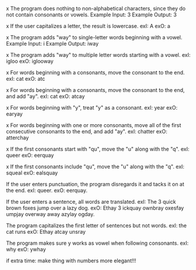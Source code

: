 x The program does nothing to non-alphabetical characters, since they do not contain consonants or vowels.
Example Input: 3
Example Output: 3

x If the user capitalizes a letter, the result is lowercase.
exI: A
exO: a

x The program adds "way" to single-letter words beginning with a vowel.
Example Input: i
Example Output: iway

x The program adds "way" to multiple letter words starting with a vowel.
exI: igloo
exO: iglooway

x For words beginning with a consonants, move the consonant to the end.
exI: cat
exO: atc

x For words beginning with a consonants, move the consonant to the end, and add "ay".
exI: cat
exO: atcay

x For words beginning with "y", treat "y" as a consonant.
exI: year
exO: earyay

x For words beginning with one or more consonants, move all of the first consecutive consonants to the end, and add "ay".
exI: chatter
exO: atterchay

x If the first consonants start with "qu", move the "u" along with the "q".
exI: queer
exO: eerquay

x If the first consonants include "qu", move the "u" along with the "q".
exI: squeal
exO: ealsquay

If the user enters punctuation, the program disregards it and tacks it on at the end.
exI: queer.
exO: eerquay.

If the user enters a sentence, all words are translated.
exI: The 3 quick brown foxes jump over a lazy dog.
exO: Ethay 3 ickquay ownbray oxesfay umpjay overway away azylay ogday.

The program capitalizes the first letter of sentences but not words.
exI: the cat runs
exO: Ethay atcay unsray

The program makes sure y works as vowel when following consonants.
exI: why
exO: ywhay

if extra time: make thing with numbers more elegant!!!
